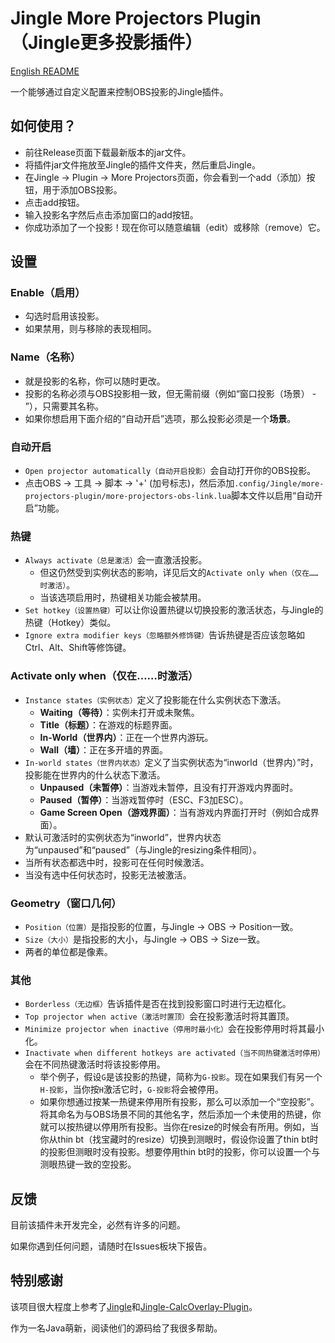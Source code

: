 # Jingle More Projectors Plugin（Jingle更多投影插件）

[English README](https://github.com/Naturean/Jingle-MoreProjectors-Plugin/blob/main/README.md)

一个能够通过自定义配置来控制OBS投影的Jingle插件。

## 如何使用？

- 前往Release页面下载最新版本的jar文件。
- 将插件jar文件拖放至Jingle的插件文件夹，然后重启Jingle。
- 在Jingle -> Plugin -> More Projectors页面，你会看到一个add（添加）按钮，用于添加OBS投影。
- 点击add按钮。
- 输入投影名字然后点击添加窗口的add按钮。
- 你成功添加了一个投影！现在你可以随意编辑（edit）或移除（remove）它。

## 设置

### Enable（启用）

- 勾选时启用该投影。
- 如果禁用，则与移除的表现相同。

### Name（名称）

- 就是投影的名称，你可以随时更改。
- 投影的名称必须与OBS投影相一致，但无需前缀（例如“窗口投影（场景） - ”），只需要其名称。
- 如果你想启用下面介绍的“自动开启”选项，那么投影必须是一个**场景**。

### 自动开启

- `Open projector automatically（自动开启投影）`会自动打开你的OBS投影。
- 点击OBS -> 工具 -> 脚本 -> '+' (加号标志)，然后添加`.config/Jingle/more-projectors-plugin/more-projectors-obs-link.lua`脚本文件以启用“自动开启”功能。

### 热键

- `Always activate（总是激活）`会一直激活投影。
    - 但这仍然受到实例状态的影响，详见后文的`Activate only when（仅在……时激活）`。
    - 当该选项启用时，热键相关功能会被禁用。
- `Set hotkey（设置热键）`可以让你设置热键以切换投影的激活状态，与Jingle的热键（Hotkey）类似。
- `Ignore extra modifier keys（忽略额外修饰键）`告诉热键是否应该忽略如Ctrl、Alt、Shift等修饰键。

### Activate only when（仅在……时激活）

- `Instance states（实例状态）`定义了投影能在什么实例状态下激活。
    - **Waiting（等待）**：实例未打开或未聚焦。
    - **Title（标题）**：在游戏的标题界面。
    - **In-World（世界内）**：正在一个世界内游玩。
    - **Wall（墙）**：正在多开墙的界面。
- `In-world states（世界内状态）`定义了当实例状态为“inworld（世界内）”时，投影能在世界内的什么状态下激活。
    - **Unpaused（未暂停）**：当游戏未暂停，且没有打开游戏内界面时。
    - **Paused（暂停）**：当游戏暂停时（ESC、F3加ESC）。
    - **Game Screen Open（游戏界面）**：当有游戏内界面打开时（例如合成界面）。
- 默认可激活时的实例状态为“inworld”，世界内状态为“unpaused”和“paused”（与Jingle的resizing条件相同）。
- 当所有状态都选中时，投影可在任何时候激活。
- 当没有选中任何状态时，投影无法被激活。

### Geometry（窗口几何）

- `Position（位置）`是指投影的位置，与Jingle -> OBS -> Position一致。
- `Size（大小）`是指投影的大小，与Jingle -> OBS -> Size一致。
- 两者的单位都是像素。

### 其他

- `Borderless（无边框）`告诉插件是否在找到投影窗口时进行无边框化。
- `Top projector when active（激活时置顶）`会在投影激活时将其置顶。
- `Minimize projector when inactive（停用时最小化）`会在投影停用时将其最小化。
- `Inactivate when different hotkeys are activated（当不同热键激活时停用）`会在不同热键激活时将该投影停用。
  - 举个例子，假设`G`是该投影的热键，简称为`G-投影`。现在如果我们有另一个`H-投影`，当你按`H`激活它时，`G-投影`将会被停用。
  - 如果你想通过按某一热键来停用所有投影，那么可以添加一个“空投影”。将其命名为与OBS场景不同的其他名字，然后添加一个未使用的热键，你就可以按热键以停用所有投影。当你在resize的时候会有所用。例如，当你从thin bt（找宝藏时的resize）切换到测眼时，假设你设置了thin bt时的投影但测眼时没有投影。想要停用thin bt时的投影，你可以设置一个与测眼热键一致的空投影。

## 反馈

目前该插件未开发完全，必然有许多的问题。

如果你遇到任何问题，请随时在Issues板块下报告。

## 特别感谢

该项目很大程度上参考了[Jingle](https://github.com/DuncanRuns/Jingle)和[Jingle-CalcOverlay-Plugin](https://github.com/marin774/Jingle-CalcOverlay-Plugin)。

作为一名Java萌新，阅读他们的源码给了我很多帮助。